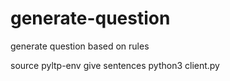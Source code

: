 # generate-question
generate question based on rules

source pyltp-env 
give sentences
python3 client.py
